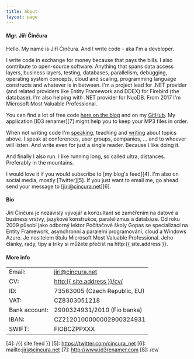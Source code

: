 ```yaml
---
title: About
layout: page
---
```

<h4>Mgr. Jiří Činčura</h4>
Hello. My name is Jiří Činčura. And I write code - aka I'm a developer. 

I write code in exchange for money because that pays the bills. I also contribute to open-source software. Anything that spans data access layers, business layers, testing, databases, parallelism, debugging, operating system concepts, cloud and scaling, programming language constructs and whatever is in between. I'm a project lead for .NET provider (and related providers like Entity Framework and DDEX) for Firebird (the database). I'm also helping with .NET provider for NuoDB. From 2017 I'm Microsoft Most Valuable Professional.

You can find a lot of free code [here on the blog][1] and on my [GitHub][2]. My application [ID3 renamer][7] might help you to keep your MP3 files in order.

When not writing code I'm [speaking][3], teaching and [writing][1] about topics above. I speak at conferences, user groups, companies, ... and to whoever will listen. And write even for just a single reader. Because I like doing it.

And finally I also run. I like running long, so called ultra, distances. Preferably in the mountains.

I would love it if you would subscribe to [my blog's feed][4]. I'm also on social media, mostly [Twitter][5]. If you just want to email me, go ahead send your message to [jiri@cincura.net][6].

<h4 id="bio">Bio</h4>
Jiří Činčura je nezávislý vývojář a konzultant se zaměřením na datové a business vrstvy, jazykové konstrukce, paralelizmus a databáze. Od roku 2009 působí jako odborný lektor Počítačové školy Gopas se specializací na Entity Framework, asynchronní a paralelní programování, cloud a Windows Azure. Je nositelem titulu Microsoft Most Valuable Professional. Jeho články, rady, tipy a triky si můžete přečíst na http:{{ site.address }}.

<h4>More info</h4>
<table>
	<tr><td>Email:</td><td><a href="mailto:jiri@cincura.net">jiri@cincura.net</a></td></tr>
	<tr><td>CV:</td><td><a href="/cv/">http:{{ site.address }}/cv/</a></td></tr>
	<tr><td>ID:</td><td>73563005 (Czech Republic, EU)</td></tr>
	<tr><td>VAT:</td><td>CZ8303051218</td></tr>
	<tr><td>Bank account:</td><td>2900324931/2010 (Fio banka)</td></tr>
	<tr><td>IBAN:</td><td>CZ2120100000002900324931</td></tr>
	<tr><td>SWIFT:</td><td>FIOBCZPPXXX</td></tr>
</table>

[1]: /
[2]: https://github.com/cincuranet/
[3]: /cv/#speaker-events
[4]: /{{ site.feed }}
[5]: https://twitter.com/cincura_net
[6]: mailto:jiri@cincura.net
[7]: http://www.id3renamer.com
[8]: /cv/
